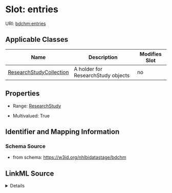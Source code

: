 # Slot: entries

URI: [bdchm:entries](bdchm:entries)



<!-- no inheritance hierarchy -->




## Applicable Classes

| Name | Description | Modifies Slot |
| --- | --- | --- |
[ResearchStudyCollection](ResearchStudyCollection.md) | A holder for ResearchStudy objects |  no  |







## Properties

* Range: [ResearchStudy](ResearchStudy.md)

* Multivalued: True





## Identifier and Mapping Information







### Schema Source


* from schema: https://w3id.org/nhlbidatastage/bdchm




## LinkML Source

<details>
```yaml
name: entries
from_schema: https://w3id.org/nhlbidatastage/bdchm
rank: 1000
multivalued: true
alias: entries
owner: ResearchStudyCollection
domain_of:
- ResearchStudyCollection
range: ResearchStudy
inlined: true

```
</details>
